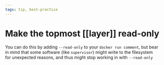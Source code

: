 ```yaml
---
tags: tip, best-practice
---
```


# Make the topmost [[layer]] read-only
You can do this by adding `--read-only` to your `docker run comment`, but bear in mind that some software (like `supervisor`) might write to the filesystem for unexpected reasons, and thus might stop working in with `--read-only`
